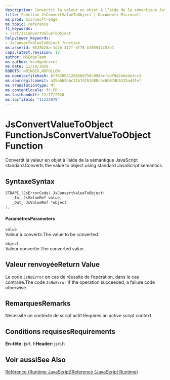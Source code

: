 ```yaml
---
description: Convertit la valeur en objet à l’aide de la sémantique JavaScript standard.
title: Fonction JsConvertValueToObject | Documents Microsoft
ms.prod: microsoft-edge
ms.topic: reference
f1_keywords:
- jsrt/JsConvertValueToObject
helpviewer_keywords:
- JsConvertValueToObject function
ms.assetid: 6528b28a-1d2b-417f-bf78-bf05547c52e1
caps.latest.revision: 12
author: MSEdgeTeam
ms.author: msedgedevrel
ms.date: 11/19/2020
ROBOTS: NOINDEX,NOFOLLOW
ms.openlocfilehash: 6f3676b512585b0750c994bcfcdf9d2e6e4e1cc3
ms.sourcegitcommit: a35a6b5bbc21b7df61d08cbc6b074b5325ad4fef
ms.translationtype: MT
ms.contentlocale: fr-FR
ms.lasthandoff: 12/17/2020
ms.locfileid: "11232979"
---
```

# <span data-ttu-id="72d85-103">JsConvertValueToObject Function</span><span class="sxs-lookup"><span data-stu-id="72d85-103">JsConvertValueToObject Function</span></span>

<span data-ttu-id="72d85-104">Convertit la valeur en objet à l’aide de la sémantique JavaScript standard.</span><span class="sxs-lookup"><span data-stu-id="72d85-104">Converts the value to object using standard JavaScript semantics.</span></span>  
  
## <span data-ttu-id="72d85-105">Syntaxe</span><span class="sxs-lookup"><span data-stu-id="72d85-105">Syntax</span></span>  
  
```cpp  
STDAPI_(JsErrorCode) JsConvertValueToObject(  
   _In_ JsValueRef value,  
   _Out_ JsValueRef *object  
);  
```  
  
#### <span data-ttu-id="72d85-106">Paramètres</span><span class="sxs-lookup"><span data-stu-id="72d85-106">Parameters</span></span>  
 `value`  
 <span data-ttu-id="72d85-107">Valeur à convertir.</span><span class="sxs-lookup"><span data-stu-id="72d85-107">The value to be converted.</span></span>  
  
 `object`  
 <span data-ttu-id="72d85-108">Valeur convertie.</span><span class="sxs-lookup"><span data-stu-id="72d85-108">The converted value.</span></span>  
  
## <span data-ttu-id="72d85-109">Valeur renvoyée</span><span class="sxs-lookup"><span data-stu-id="72d85-109">Return Value</span></span>  
 <span data-ttu-id="72d85-110">Le code `JsNoError` en cas de réussite de l’opération, dans le cas contraire.</span><span class="sxs-lookup"><span data-stu-id="72d85-110">The code `JsNoError` if the operation succeeded, a failure code otherwise.</span></span>  
  
## <span data-ttu-id="72d85-111">Remarques</span><span class="sxs-lookup"><span data-stu-id="72d85-111">Remarks</span></span>  
 <span data-ttu-id="72d85-112">Nécessite un contexte de script actif.</span><span class="sxs-lookup"><span data-stu-id="72d85-112">Requires an active script context.</span></span>  
  
## <span data-ttu-id="72d85-113">Conditions requises</span><span class="sxs-lookup"><span data-stu-id="72d85-113">Requirements</span></span>  
 <span data-ttu-id="72d85-114">**En-tête:** jsrt. h</span><span class="sxs-lookup"><span data-stu-id="72d85-114">**Header:** jsrt.h</span></span>  
  
## <span data-ttu-id="72d85-115">Voir aussi</span><span class="sxs-lookup"><span data-stu-id="72d85-115">See Also</span></span>  
 [<span data-ttu-id="72d85-116">Référence (Runtime JavaScript)</span><span class="sxs-lookup"><span data-stu-id="72d85-116">Reference (JavaScript Runtime)</span></span>](../chakra-hosting/reference-javascript-runtime.md)
